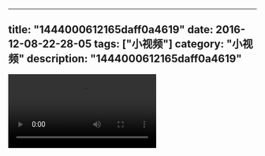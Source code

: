 
---
title: "1444000612165daff0a4619"
date: 2016-12-08-22-28-05
tags: ["小视频"]
category: "小视频"
description: "1444000612165daff0a4619"
---
<video src="http://ohtsqip0g.bkt.clouddn.com/1444000612165daff0a4619.mp4" controls="controls"></video>
